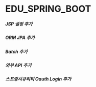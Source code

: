 # EDU_SPRING_BOOT
##### JSP 설정 추가
##### ORM JPA 추가
##### Batch 추가
##### 외부 API 추가
##### 스프링시큐리티 Oauth Login 추가


